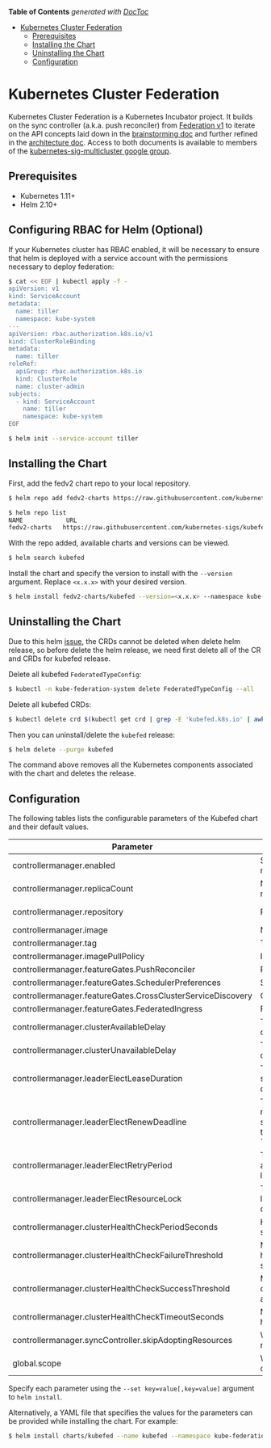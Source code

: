 <!-- START doctoc generated TOC please keep comment here to allow auto update -->
<!-- DON'T EDIT THIS SECTION, INSTEAD RE-RUN doctoc TO UPDATE -->
**Table of Contents**  *generated with [DocToc](https://github.com/thlorenz/doctoc)*

- [Kubernetes Cluster Federation](#kubernetes-cluster-federation)
  - [Prerequisites](#prerequisites)
  - [Installing the Chart](#installing-the-chart)
  - [Uninstalling the Chart](#uninstalling-the-chart)
  - [Configuration](#configuration)

<!-- END doctoc generated TOC please keep comment here to allow auto update -->

# Kubernetes Cluster Federation

Kubernetes Cluster Federation is a Kubernetes Incubator project. It builds on the sync controller
(a.k.a. push reconciler) from [Federation v1](https://github.com/kubernetes/federation/)
to iterate on the API concepts laid down in the [brainstorming
doc](https://docs.google.com/document/d/159cQGlfgXo6O4WxXyWzjZiPoIuiHVl933B43xhmqPEE/edit#)
and further refined in the [architecture
doc](https://docs.google.com/document/d/1ihWETo-zE8U_QNuzw5ECxOWX0Df_2BVfO3lC4OesKRQ/edit#).
Access to both documents is available to members of the
[kubernetes-sig-multicluster google
group](https://groups.google.com/forum/#!forum/kubernetes-sig-multicluster).

## Prerequisites

- Kubernetes 1.11+
- Helm 2.10+

## Configuring RBAC for Helm (Optional)

If your Kubernetes cluster has RBAC enabled, it will be necessary to
ensure that helm is deployed with a service account with the
permissions necessary to deploy federation:

```bash
$ cat << EOF | kubectl apply -f -
apiVersion: v1
kind: ServiceAccount
metadata:
  name: tiller
  namespace: kube-system
---
apiVersion: rbac.authorization.k8s.io/v1
kind: ClusterRoleBinding
metadata:
  name: tiller
roleRef:
  apiGroup: rbac.authorization.k8s.io
  kind: ClusterRole
  name: cluster-admin
subjects:
  - kind: ServiceAccount
    name: tiller
    namespace: kube-system
EOF

$ helm init --service-account tiller
```

## Installing the Chart

First, add the fedv2 chart repo to your local repository.
```bash
$ helm repo add fedv2-charts https://raw.githubusercontent.com/kubernetes-sigs/kubefed/master/charts

$ helm repo list
NAME            URL
fedv2-charts   https://raw.githubusercontent.com/kubernetes-sigs/kubefed/master/charts
```

With the repo added, available charts and versions can be viewed.
```bash
$ helm search kubefed
```

Install the chart and specify the version to install with the
`--version` argument. Replace `<x.x.x>` with your desired version.
```bash
$ helm install fedv2-charts/kubefed --version=<x.x.x> --namespace kube-federation-system
```

## Uninstalling the Chart

Due to this helm [issue](https://github.com/helm/helm/issues/4440), the CRDs cannot be deleted
when delete helm release, so before delete the helm release, we need first delete all
of the CR and CRDs for kubefed release.

Delete all kubefed `FederatedTypeConfig`:

```bash
$ kubectl -n kube-federation-system delete FederatedTypeConfig --all
```

Delete all kubefed CRDs:

```bash
$ kubectl delete crd $(kubectl get crd | grep -E 'kubefed.k8s.io' | awk '{print $1}')
```

Then you can uninstall/delete the `kubefed` release:

```bash
$ helm delete --purge kubefed
```

The command above removes all the Kubernetes components associated with the chart
and deletes the release.

## Configuration

The following tables lists the configurable parameters of the Kubefed
chart and their default values.

| Parameter                             | Description                                                                                                                                                                                 | Default                         |
| ------------------------------------- | ------------------------------------------------------------------------------------------------------------------------------------------------------------------------------------------- | --------------------------------|
| controllermanager.enabled             | Specifies whether to enable the controller manager in kubefed.                                                                                                                              | true                            |
| controllermanager.replicaCount        | Number of replicas for kubefed controller manager.                                                                                                                                          | 2                               |
| controllermanager.repository          | Repo of the kubefed image.                                                                                                                                                                  | quay.io/kubernetes-multicluster |
| controllermanager.image               | Name of the kubefed image.                                                                                                                                                                  | kubefed                         |
| controllermanager.tag                 | Tag of the kubefed image.                                                                                                                                                                   | latest                          |
| controllermanager.imagePullPolicy     | Image pull policy.                                                                                                                                                                          | IfNotPresent                    |
| controllermanager.featureGates.PushReconciler               | Push reconciler feature.                                                                                                                                              | true                            |
| controllermanager.featureGates.SchedulerPreferences         | Scheduler preferences feature.                                                                                                                                        | true                            |
| controllermanager.featureGates.CrossClusterServiceDiscovery | Cross cluster service discovery feature.                                                                                                                              | true                            |
| controllermanager.featureGates.FederatedIngress             | Federated ingress feature.                                                                                                                                            | true                            |
| controllermanager.clusterAvailableDelay   | Time to wait before reconciling on a healthy cluster.                                                                                                                                   | 20s                             |
| controllermanager.clusterUnavailableDelay | Time to wait before giving up on an unhealthy cluster.                                                                                                                                  | 60s                             |
| controllermanager.leaderElectLeaseDuration | The maximum duration that a leader can be stopped before it is replaced by another candidate.                                                                                          | 15s                             |
| controllermanager.leaderElectRenewDeadline | The interval between attempts by the acting master to renew a leadership slot before it stops leading. This must be less than or equal to `controllermanager.LeaderElectLeaseDuration. | 10s                             |
| controllermanager.leaderElectRetryPeriod   | The duration the clients should wait between attempting acquisition and renewal of a leadership.                                                                                       | 5s                              |
| controllermanager.leaderElectResourceLock  | The type of resource object that is used for locking during leader election. Supported options are `configmaps` and `endpoints`.                                                       | configmaps                      |
| controllermanager.clusterHealthCheckPeriodSeconds    | How often to monitor the cluster health (in seconds).                                                                                                                        | 10                              |
| controllermanager.clusterHealthCheckFailureThreshold | Minimum consecutive failures for the cluster health to be considered failed after having succeeded.                                                                          | 3                               |
| controllermanager.clusterHealthCheckSuccessThreshold | Minimum consecutive successes for the cluster health to be considered successful after having failed.                                                                        | 1                               |
| controllermanager.clusterHealthCheckTimeoutSeconds   | Number of seconds after which the cluster health check times out.                                                                                                            | 3                               |
| controllermanager.syncController.skipAdoptingResources  | Whether to skip adopting pre-existing resource in member clusters.                                                                                                        | false                           |
| global.scope                   | Whether the kubefed namespace will be the only target for federation.                                                                                                                           | Cluster                         |

Specify each parameter using the `--set key=value[,key=value]` argument to
`helm install`.

Alternatively, a YAML file that specifies the values for the parameters can be
provided while installing the chart. For example:

```bash
$ helm install charts/kubefed --name kubefed --namespace kube-federation-system --values values.yaml
```
